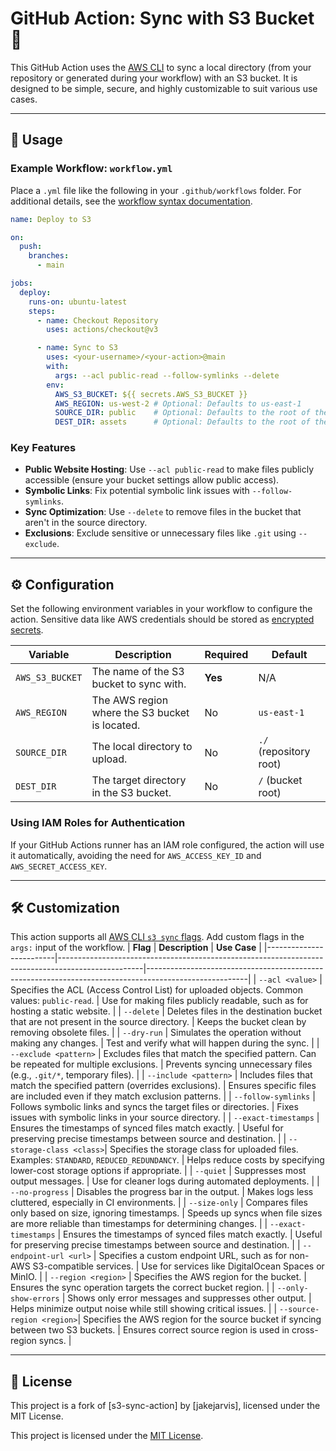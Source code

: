 
# GitHub Action: Sync with S3 Bucket 🔄

This GitHub Action uses the [AWS CLI](https://docs.aws.amazon.com/cli/index.html) to sync a local directory (from your repository or generated during your workflow) with an S3 bucket. It is designed to be simple, secure, and highly customizable to suit various use cases.

---

## 🚀 Usage

### Example Workflow: `workflow.yml`

Place a `.yml` file like the following in your `.github/workflows` folder. For additional details, see the [workflow syntax documentation](https://help.github.com/en/articles/workflow-syntax-for-github-actions).

```yaml
name: Deploy to S3

on:
  push:
    branches:
      - main

jobs:
  deploy:
    runs-on: ubuntu-latest
    steps:
      - name: Checkout Repository
        uses: actions/checkout@v3

      - name: Sync to S3
        uses: <your-username>/<your-action>@main
        with:
          args: --acl public-read --follow-symlinks --delete
        env:
          AWS_S3_BUCKET: ${{ secrets.AWS_S3_BUCKET }}
          AWS_REGION: us-west-2 # Optional: Defaults to us-east-1
          SOURCE_DIR: public    # Optional: Defaults to the root of the repository
          DEST_DIR: assets      # Optional: Defaults to the root of the S3 bucket
```

### Key Features
- **Public Website Hosting**: Use `--acl public-read` to make files publicly accessible (ensure your bucket settings allow public access).
- **Symbolic Links**: Fix potential symbolic link issues with `--follow-symlinks`.
- **Sync Optimization**: Use `--delete` to remove files in the bucket that aren't in the source directory.
- **Exclusions**: Exclude sensitive or unnecessary files like `.git` using `--exclude`.

---

## ⚙️ Configuration

Set the following environment variables in your workflow to configure the action. Sensitive data like AWS credentials should be stored as [encrypted secrets](https://docs.github.com/en/actions/security-guides/encrypted-secrets).

| Variable                | Description                                                                                       | Required | Default         |
|-------------------------|---------------------------------------------------------------------------------------------------|----------|-----------------|
| `AWS_S3_BUCKET`         | The name of the S3 bucket to sync with.                                                          | **Yes**  | N/A             |
| `AWS_REGION`            | The AWS region where the S3 bucket is located.                                                   | No       | `us-east-1`     |
| `SOURCE_DIR`            | The local directory to upload.                                                                   | No       | `./` (repository root) |
| `DEST_DIR`              | The target directory in the S3 bucket.                                                           | No       | `/` (bucket root) |

### Using IAM Roles for Authentication
If your GitHub Actions runner has an IAM role configured, the action will use it automatically, avoiding the need for `AWS_ACCESS_KEY_ID` and `AWS_SECRET_ACCESS_KEY`.

---

## 🛠 Customization

This action supports all [AWS CLI `s3 sync` flags](https://docs.aws.amazon.com/cli/latest/reference/s3/sync.html). Add custom flags in the `args:` input of the workflow.
| **Flag**                | **Description**                                                                                   | **Use Case**                                                                                          |
|-------------------------|---------------------------------------------------------------------------------------------------|-------------------------------------------------------------------------------------------------------|
| `--acl <value>`         | Specifies the ACL (Access Control List) for uploaded objects. Common values: `public-read`.      | Use for making files publicly readable, such as for hosting a static website.                        |
| `--delete`              | Deletes files in the destination bucket that are not present in the source directory.            | Keeps the bucket clean by removing obsolete files.                                                   |
| `--dry-run`             | Simulates the operation without making any changes.                                              | Test and verify what will happen during the sync.                                                    |
| `--exclude <pattern>`   | Excludes files that match the specified pattern. Can be repeated for multiple exclusions.         | Prevents syncing unnecessary files (e.g., `.git/*`, temporary files).                                |
| `--include <pattern>`   | Includes files that match the specified pattern (overrides exclusions).                          | Ensures specific files are included even if they match exclusion patterns.                           |
| `--follow-symlinks`     | Follows symbolic links and syncs the target files or directories.                                 | Fixes issues with symbolic links in your source directory.                                           |
| `--exact-timestamps`    | Ensures the timestamps of synced files match exactly.                                            | Useful for preserving precise timestamps between source and destination.                             |
| `--storage-class <class>`| Specifies the storage class for uploaded files. Examples: `STANDARD`, `REDUCED_REDUNDANCY`.      | Helps reduce costs by specifying lower-cost storage options if appropriate.                          |
| `--quiet`               | Suppresses most output messages.                                                                 | Use for cleaner logs during automated deployments.                                                   |
| `--no-progress`         | Disables the progress bar in the output.                                                         | Makes logs less cluttered, especially in CI environments.                                            |
| `--size-only`           | Compares files only based on size, ignoring timestamps.                                          | Speeds up syncs when file sizes are more reliable than timestamps for determining changes.            |
| `--exact-timestamps`    | Ensures the timestamps of synced files match exactly.                                            | Useful for preserving precise timestamps between source and destination.                             |
| `--endpoint-url <url>`  | Specifies a custom endpoint URL, such as for non-AWS S3-compatible services.                     | Use for services like DigitalOcean Spaces or MinIO.                                                  |
| `--region <region>`     | Specifies the AWS region for the bucket.                                                         | Ensures the sync operation targets the correct bucket region.                                         |
| `--only-show-errors`    | Shows only error messages and suppresses other output.                                           | Helps minimize output noise while still showing critical issues.                                      |
| `--source-region <region>`| Specifies the AWS region for the source bucket if syncing between two S3 buckets.               | Ensures correct source region is used in cross-region syncs.                                          |


---

## 📜 License
This project is a fork of [s3-sync-action] by [jakejarvis], licensed under the MIT License.

This project is licensed under the [MIT License](LICENSE.md).
